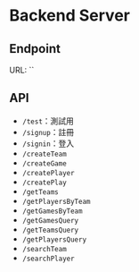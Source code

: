 # Backend Server
## Endpoint
URL: ``
## API
- `/test`：測試用
- `/signup`：註冊
- `/signin`：登入
- `/createTeam`
- `/createGame`
- `/createPlayer`
- `/createPlay`
- `/getTeams`
- `/getPlayersByTeam`
- `/getGamesByTeam`
- `/getGamesQuery`
- `/getTeamsQuery`
- `/getPlayersQuery`
- `/searchTeam`
- `/searchPlayer`
